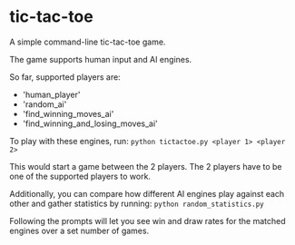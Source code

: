 # tic-tac-toe
A simple command-line tic-tac-toe game.

The game supports human input and AI engines.

So far, supported players are:
- 'human_player'
- 'random_ai'
- 'find_winning_moves_ai'
- 'find_winning_and_losing_moves_ai'

To play with these engines, run:
```python tictactoe.py <player 1> <player 2>```

This would start a game between the 2 players.
The 2 players have to be one of the supported players to work.

Additionally, you can compare how different AI engines play against each other and gather statistics by running:
```python random_statistics.py```

Following the prompts will let you see win and draw rates for the matched engines over a set number of games.
